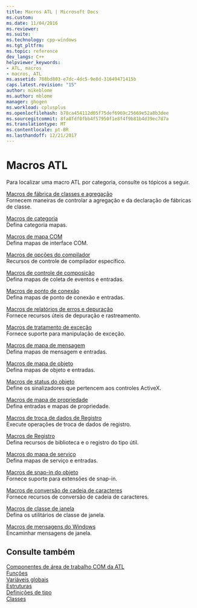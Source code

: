 ```yaml
---
title: Macros ATL | Microsoft Docs
ms.custom: 
ms.date: 11/04/2016
ms.reviewer: 
ms.suite: 
ms.technology: cpp-windows
ms.tgt_pltfrm: 
ms.topic: reference
dev_langs: C++
helpviewer_keywords:
- ATL, macros
- macros, ATL
ms.assetid: 788bd803-e7dc-4dc5-9e8d-31649471415b
caps.latest.revision: "15"
author: mikeblome
ms.author: mblome
manager: ghogen
ms.workload: cplusplus
ms.openlocfilehash: b78ca454112d05f75def6969c25669e52a8b3dee
ms.sourcegitcommit: 8fa8fdf0fbb4f57950f1e8f4f9b81b4d39ec7d7a
ms.translationtype: MT
ms.contentlocale: pt-BR
ms.lasthandoff: 12/21/2017
---
```

# <a name="atl-macros"></a>Macros ATL
Para localizar uma macro ATL por categoria, consulte os tópicos a seguir.  
  
 [Macros de fábrica de classes e agregação](../../atl/reference/aggregation-and-class-factory-macros.md)  
 Fornecem maneiras de controlar a agregação e da declaração de fábricas de classe.  
  
 [Macros de categoria](../../atl/reference/category-macros.md)  
 Defina categoria mapas.  
  
 [Macros de mapa COM](../../atl/reference/com-map-macros.md)  
 Defina mapas de interface COM.  
  
 [Macros de opções do compilador](../../atl/reference/compiler-options-macros.md)  
 Recursos de controle de compilador específico.  
  
 [Macros de controle de composição](../../atl/reference/composite-control-macros.md)  
 Defina mapas de coleta de eventos e entradas.  
  
 [Macros de ponto de conexão](../../atl/reference/connection-point-macros.md)  
 Defina mapas de ponto de conexão e entradas.  
  
 [Macros de relatórios de erros e depuração](../../atl/reference/debugging-and-error-reporting-macros.md)  
 Fornece recursos úteis de depuração e rastreamento.  
  
 [Macros de tratamento de exceção](../../atl/reference/exception-handling-macros.md)  
 Fornece suporte para manipulação de exceção.  
  
 [Macros de mapa de mensagem](../../atl/reference/message-map-macros-atl.md)  
 Defina mapas de mensagem e entradas.  
  
 [Macros de mapa de objeto](../../atl/reference/object-map-macros.md)  
 Defina mapas de objeto e entradas.  
  
 [Macros de status do objeto](../../atl/reference/object-status-macros.md)  
 Define os sinalizadores que pertencem aos controles ActiveX.  
  
 [Macros de mapa de propriedade](../../atl/reference/property-map-macros.md)  
 Defina entradas e mapas de propriedade.  
  
 [Macros de troca de dados de Registro](../../atl/reference/registry-data-exchange-macros.md)  
 Execute operações de troca de dados de registro.  
  
 [Macros de Registro](../../atl/reference/registry-macros.md)  
 Defina recursos de biblioteca e o registro do tipo útil.  
  
 [Macros do mapa de serviço](../../atl/reference/service-map-macros.md)  
 Defina mapas de serviço e entradas.  
  
 [Macros de snap-in do objeto](../../atl/reference/snap-in-object-macros.md)  
 Fornece suporte para extensões de snap-in.  
  
 [Macros de conversão de cadeia de caracteres](string-conversion-macros.md)  
 Fornece recursos de conversão de cadeia de caracteres.  
  
 [Macros de classe de janela](../../atl/reference/window-class-macros.md)  
 Defina os utilitários de classe de janela.  
  
 [Macros de mensagens do Windows](../../atl/reference/windows-messages-macros.md)  
 Encaminhar mensagens de janela.  
  
## <a name="see-also"></a>Consulte também  

 [Componentes de área de trabalho COM da ATL](../../atl/atl-com-desktop-components.md)   
 [Funções](../../atl/reference/atl-functions.md)   
 [Variáveis globais](../../atl/reference/atl-global-variables.md)   
 [Estruturas](../../atl/reference/atl-structures.md)   
 [Definições de tipo](../../atl/reference/atl-typedefs.md)   
 [Classes](../../atl/reference/atl-classes.md)
